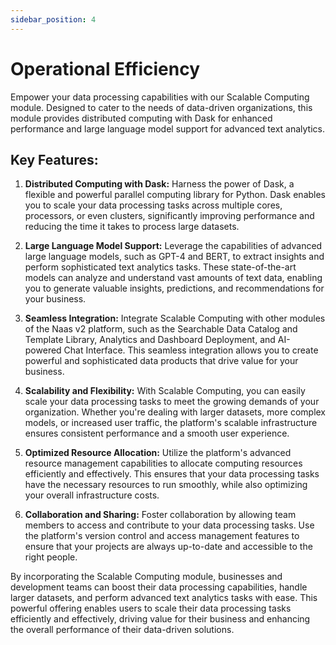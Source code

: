 ```yaml
---
sidebar_position: 4
---
```


# Operational Efficiency

Empower your data processing capabilities with our Scalable Computing module. Designed to cater to the needs of data-driven organizations, this module provides distributed computing with Dask for enhanced performance and large language model support for advanced text analytics.

## Key Features:

1.  **Distributed Computing with Dask:** Harness the power of Dask, a flexible and powerful parallel computing library for Python. Dask enables you to scale your data processing tasks across multiple cores, processors, or even clusters, significantly improving performance and reducing the time it takes to process large datasets.
    
2.  **Large Language Model Support:** Leverage the capabilities of advanced large language models, such as GPT-4 and BERT, to extract insights and perform sophisticated text analytics tasks. These state-of-the-art models can analyze and understand vast amounts of text data, enabling you to generate valuable insights, predictions, and recommendations for your business.
    
3.  **Seamless Integration:** Integrate Scalable Computing with other modules of the Naas v2 platform, such as the Searchable Data Catalog and Template Library, Analytics and Dashboard Deployment, and AI-powered Chat Interface. This seamless integration allows you to create powerful and sophisticated data products that drive value for your business.
    
4.  **Scalability and Flexibility:** With Scalable Computing, you can easily scale your data processing tasks to meet the growing demands of your organization. Whether you're dealing with larger datasets, more complex models, or increased user traffic, the platform's scalable infrastructure ensures consistent performance and a smooth user experience.
    
5.  **Optimized Resource Allocation:** Utilize the platform's advanced resource management capabilities to allocate computing resources efficiently and effectively. This ensures that your data processing tasks have the necessary resources to run smoothly, while also optimizing your overall infrastructure costs.
    
6.  **Collaboration and Sharing:** Foster collaboration by allowing team members to access and contribute to your data processing tasks. Use the platform's version control and access management features to ensure that your projects are always up-to-date and accessible to the right people.
    

By incorporating the Scalable Computing module, businesses and development teams can boost their data processing capabilities, handle larger datasets, and perform advanced text analytics tasks with ease. This powerful offering enables users to scale their data processing tasks efficiently and effectively, driving value for their business and enhancing the overall performance of their data-driven solutions.